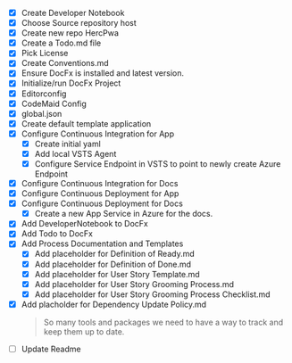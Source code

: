 - [x] Create Developer Notebook
- [x] Choose Source repository host
- [x] Create new repo HercPwa
- [x] Create a Todo.md file 
- [x] Pick License
- [x] Create Conventions.md
- [x] Ensure DocFx is installed and latest version.
- [x] Initialize/run DocFx Project
- [x] Editorconfig
- [x] CodeMaid Config
- [x] global.json
- [x] Create default template application
- [x] Configure Continuous Integration for App
  - [x] Create initial yaml
  - [x] Add local VSTS Agent
  - [x] Configure Service Endpoint in VSTS to point to newly create Azure Endpoint
- [x] Configure Continuous Integration for Docs
- [x] Configure Continuous Deployment for App
- [x] Configure Continuous Deployment for Docs
  - [x] Create a new App Service in Azure for the docs.  
- [x] Add DeveloperNotebook to DocFx
- [x] Add Todo to DocFx
- [x] Add Process Documentation and Templates
  - [x] Add placeholder for Definition of Ready.md
  - [x] Add placeholder for Definition of Done.md
  - [x] Add placeholder for User Story Template.md
  - [x] Add placeholder for User Story Grooming Process.md
  - [x] Add placeholder for User Story Grooming Process Checklist.md
- [x] Add placholder for Dependency Update Policy.md
   > So many tools and packages we need to have a way to track and keep them up to date.
- [ ] Update Readme